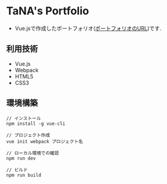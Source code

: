 
# TaNA's Portfolio

- Vue.jsで作成したポートフォリオ([ポートフォリオのURL](https://machio77777.github.io/vue-portfolio/))です.

## 利用技術

- Vue.js
- Webpack
- HTML5
- CSS3

## 環境構築

```
// インストール
npm install -g vue-cli
 
// プロジェクト作成
vue init webpack プロジェクト名

// ローカル環境での確認
npm run dev

// ビルド
npm run build
```
